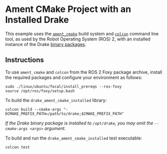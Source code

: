 # Ament CMake Project with an Installed Drake

This example uses the [`ament_cmake`](https://index.ros.org/doc/ros2/Tutorials/Ament-CMake-Documentation/)
build system and [`colcon`](https://colcon.readthedocs.io) command line tool, as
used by the Robot Operating System (ROS) 2, with an installed instance of the
Drake [binary packages](https://drake.mit.edu/from_binary.html).

## Instructions

To use `ament_cmake` and `colcon` from the ROS 2 Foxy package archive, install
the required packages and configure your environment as follows:
```
sudo ./linux/ubuntu/focal/install_prereqs --ros-foxy
source /opt/ros/foxy/setup.bash
```

To build the `drake_ament_cmake_installed` library:
```
colcon build --cmake-args "-DCMAKE_PREFIX_PATH=/path/to/drake;$CMAKE_PREFIX_PATH"
```

*If the Drake binary package is installed to `/opt/drake`, you may omit the
`--cmake-args <args>` argument.*

To build and run the `drake_ament_cmake_installed` test executable:
```
colcon test
```
